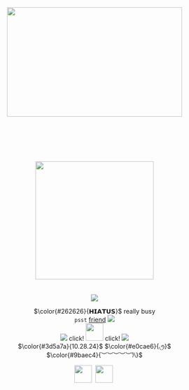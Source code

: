<br /> <br /> <br /> <br /> <br /> <br /> <br /> <br /> <br />
<div align="center">
   <img src="https://github.com/user-attachments/assets/fa264e2e-da06-4c46-aea3-55b4966ea8ef" height=250 width=400> <br /> <br /> <br /> <br /> <br /> <br /> <br />
</div>
<div align="center">
 <img src="https://github.com/user-attachments/assets/1b876749-e0da-46af-a867-c9db7b31b83a" height=270 weight=550> <br /> <br /> <br />
<img src="https://github.com/user-attachments/assets/75f69b7b-a409-4ddb-bb58-3b1b449273e4">
 
 $\color{#262626}{𝗛𝗜𝗔𝗧𝗨𝗦}$ really busy <br />
 `psst` [friend](https://github.com/settings/profile) <img src="https://github.com/user-attachments/assets/c273e4cf-63e3-41ae-b0be-634cd22ea691"> <br />
 <img src="https://github.com/user-attachments/assets/db31cb0a-8c35-4d88-b72e-8a8026c1679f"> click! [<img src="https://github.com/user-attachments/assets/dfba5231-a4f9-4236-adf3-e9a4c59a656f" height=40 weight=40>](https://pronouns.cc/@sbcl) click! <img src="https://github.com/user-attachments/assets/a0f543f4-7808-4338-9a97-14f82260f038"> <br />
  $\color{#3d5a7a}{10.28.24}$ $\color{#e0cae6}{৻ꪆ}$ <br />
   $\color{#9baec4}{︶︶︶︶︶𐙚}$ <br />

 <img src="https://github.com/user-attachments/assets/78b0cd4c-eff7-4713-bc58-e856e4ea775a" height=40 weight=70> ‎ ‎  <img src="https://github.com/user-attachments/assets/562dad09-619b-4b47-8a8f-bb9f842b6398" height=40 weight=80>‎ ‎ ‎ <br />

</div>
<br /> <br /> <br /> <br /> <br /> <br /> <br /> <br /> <br /> <br /> <br /> <br /> <br /> <br /> <br /> <br />
